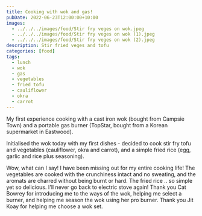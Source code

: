 ```yaml
---
title: Cooking with wok and gas!
pubDate: 2022-06-23T12:00:00+10:00
images:
  - ../../../images/food/Stir fry veges on wok.jpeg
  - ../../../images/food/Stir fry veges on wok (1).jpeg
  - ../../../images/food/Stir fry veges on wok (2).jpeg
description: Stir fried veges and tofu
categories: [food]
tags:
  - lunch
  - wok
  - gas
  - vegetables
  - fried tofu
  - cauliflower
  - okra
  - carrot
---
```


My first experience cooking with a cast iron wok (bought from Campsie Town)
and a portable gas burner (TopStar, bought from a Korean supermarket in
Eastwood).

Initialised the wok today with my first dishes - decided to cook stir fry tofu and vegetables (cauliflower, okra and carrot), and a simple fried rice (egg, garlic and rice plus seasoning).

Wow, what can I say! I have been missing out for my entire cooking life! The vegetables are cooked with the crunchiness intact and no sweating, and the aromats are charred without being burnt or hard. The fried rice .. so simple yet so delicious. I'll never go back to electric stove again! Thank you Cat Bowrey for introducing me to the ways of the wok, helping me select a burner, and helping me season the wok using her pro burner. Thank you Jit Koay for helping me choose a wok set.
